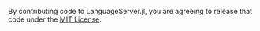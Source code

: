 By contributing code to LanguageServer.jl, you are agreeing to release that code under the [MIT License](https://github.com/julia-vscode/LanguageServer.jl/blob/master/LICENSE).
